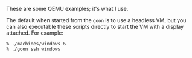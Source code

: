 These are some QEMU examples; it's what I use.

The default when started from the `goon` is to use a headless VM, but you can
also executable these scripts directly to start the VM with a display attached.
For example:

    % ./machines/windows &
    % ./goon ssh windows
